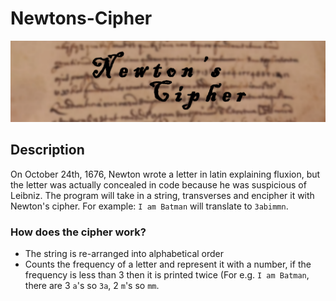 # Newtons-Cipher
![](image.png)

## Description

On October 24th, 1676, Newton wrote a letter in latin explaining fluxion, but the letter was actually concealed in code because he was suspicious of Leibniz. The program will take in a string, transverses and encipher it with Newton's cipher. For example: `I am Batman` will translate to `3abimmn`.

### How does the cipher work?

* The string is re-arranged into alphabetical order
* Counts the frequency of a letter and represent it with a number, if the frequency is less than 3 then it is printed twice (For e.g. `I am Batman`, there are 3 `a`'s so `3a`, 2 `m`'s so `mm`.
